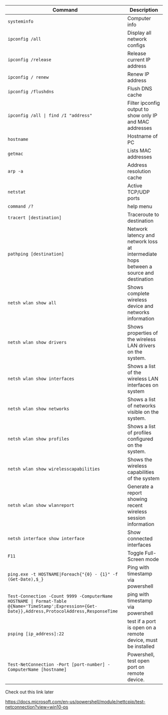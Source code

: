 Command  | Description
--- | ---
`systeminfo` | Computer info
`ipconfig /all` | Display all network configs
`ipconfig /release` | Release current IP address
`ipconfig / renew` | Renew IP address
`ipconfig /flushdns` | Flush DNS cache
`ipconfig /all \| find /I "address"` | Filter ipconfig output to show only IP and MAC addresses
`hostname` | Hostname of PC
`getmac` | Lists MAC addresses
`arp -a` | Address resolution cache
`netstat` | Active TCP/UDP ports
`command /?` | help menu
`tracert [destination]` | Traceroute to destination
`pathping [destination]` | Network latency and network loss at intermediate hops between a source and destination
`netsh wlan show all` |  Shows complete wireless device and networks information
`netsh wlan show drivers` | Shows properties of the wireless LAN drivers on the system.
`netsh wlan show interfaces` | Shows a list of the wireless LAN interfaces on system
`netsh wlan show networks` | Shows a list of networks visible on the system.
`netsh wlan show profiles` | Shows a list of profiles configured on the system.
`netsh wlan show wirelesscapabilities` | Shows the wireless capabilities of the system
`netsh wlan show wlanreport` | Generate a report showing recent wireless session information
`netsh interface show interface` | Show connected interfaces
`F11` | Toggle Full-Screen mode
`ping.exe -t HOSTNAME\|Foreach{"{0} - {1}" -f (Get-Date),$_}` | Ping with timestamp via powershell
`Test-Connection -Count 9999 -ComputerName HOSTNAME \| Format-Table @{Name='TimeStamp';Expression={Get-Date}},Address,ProtocolAddress,ResponseTime` | ping with timestamp via powershell
`psping [ip_address]:22` | test if a port is open on a remote device, must be installed
`Test-NetConnection -Port [port-number] -ComputerName [hostname]` | Powershell, test open port on remote device.



Check out this link later

https://docs.microsoft.com/en-us/powershell/module/nettcpip/test-netconnection?view=win10-ps
